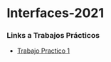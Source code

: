 # Interfaces-2021

### Links a Trabajos Prácticos
- [Trabajo Practico 1](https://agusnotti.github.io/Interfaces-2021/TP1)
